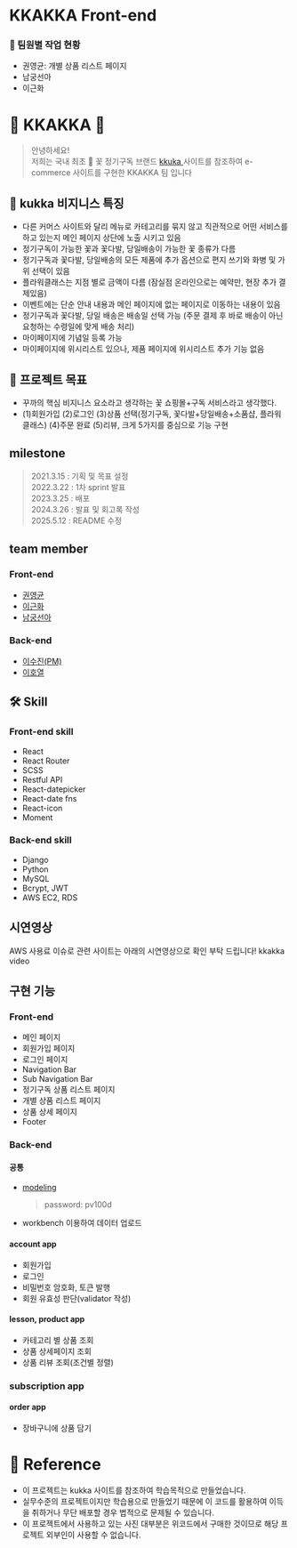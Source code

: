 # KKAKKA Front-end

### 🎨 팀원별 작업 현황

- 권영균: 개별 상품 리스트 페이지
- 남궁선아
- 이근화

# 🍪 KKAKKA 🍪

> 안녕하세요! <br>
> 저희는 국내 최초 💐 꽃 정기구독 브랜드 <a href="https://kukka.kr"> kkuka </a> 사이트를 참조하여
> e-commerce 사이트를 구현한 KKAKKA 팀 입니다

## 💐 kukka 비지니스 특징

- 다른 커머스 사이트와 달리 메뉴로 카테고리를 묶지 않고 직관적으로 어떤 서비스를 하고 있는지 메인 페이지 상단에 노출 시키고 있음
- 정기구독이 가능한 꽃과 꽃다발, 당일배송이 가능한 꽃 종류가 다름
- 정기구독과 꽃다발, 당일배송의 모든 제품에 추가 옵션으로 편지 쓰기와 화병 및 가위 선택이 있음
- 플라워클래스는 지점 별로 금액이 다름 (잠실점 온라인으로는 예약만, 현장 추가 결제있음)
- 이벤트에는 단순 안내 내용과 메인 페이지에 없는 페이지로 이동하는 내용이 있음
- 정기구독과 꽃다발, 당일 배송은 배송일 선택 가능 (주문 결제 후 바로 배송이 아닌 요청하는 수령일에 맞게 배송 처리)
- 마이페이지에 기념일 등록 가능
- 마이페이지에 위시리스트 있으나, 제품 페이지에 위시리스트 추가 기능 없음

## 📍 프로젝트 목표

- 꾸까의 핵심 비지니스 요소라고 생각하는 꽃 쇼핑몰+구독 서비스라고 생각했다.
- (1)회원가입 (2)로그인 (3)상품 선택(정기구독, 꽃다발+당일배송+소품샵, 플라워 클래스) (4)주문 완료 (5)리뷰, 크게 5가지를 중심으로 기능 구현

## milestone

> 2021.3.15 : 기획 및 목표 설정<br>
> 2022.3.22 : 1차 sprint 발표<br>
> 2023.3.25 : 배포<br>
> 2024.3.26 : 발표 및 회고록 작성<br>
> 2025.5.12 : README 수정<br>

## team member

### Front-end

- [권영균](https://github.com/MrFabulous00)
- [이근화](https://github.com/GEUNNN)
- [남궁선아](https://github.com/sunaaank)

### Back-end

- [이수진(PM)](https://github.com/S2-J1NG)
- [이호열](https://github.com/hlrrr)

## 🛠 Skill

### Front-end skill

- React
- React Router
- SCSS
- Restful API
- React-datepicker
- React-date fns
- React-icon
- Moment

### Back-end skill

- Django
- Python
- MySQL
- Bcrypt, JWT
- AWS EC2, RDS

## 시연영상

AWS 사용료 이슈로 관련 사이트는 아래의 시연영상으로 확인 부탁 드립니다!
<a herf ="https://www.youtube.com/watch?v=UmerdMVMHbw">kkakka video</a>

## 구현 기능

### Front-end

- 메인 페이지
- 회원가입 페이지
- 로그인 페이지
- Navigation Bar
- Sub Navigation Bar
- 정기구독 상품 리스트 페이지
- 개별 상품 리스트 페이지
- 상품 상세 페이지
- Footer

### Back-end

#### 공통

- <a href = "https://aquerytool.com:443/aquerymain/index/?rurl=3dcf441e-39c5-4bc9-8c63-cfb97965bde9">modeling</a>
  > password: pv100d
- workbench 이용하여 데이터 업로드

#### account app

- 회원가입
- 로그인
- 비밀번호 암호화, 토큰 발행
- 회원 유효성 판단(validator 작성)

#### lesson, product app

- 카테고리 별 상품 조회
- 상품 상세페이지 조회
- 상품 리뷰 조회(조건별 정렬)

### subscription app

#### order app

- 장바구니에 상품 담기

# 🧨 Reference

- 이 프로젝트는 kukka 사이트를 참조하여 학습목적으로 만들었습니다.
- 실무수준의 프로젝트이지만 학습용으로 만들었기 때문에 이 코드를 활용하여 이득을 취하거나 무단 배포할 경우 법적으로 문제될 수 있습니다.
- 이 프로젝트에서 사용하고 있는 사진 대부분은 위코드에서 구매한 것이므로 해당 프로젝트 외부인이 사용할 수 없습니다.
